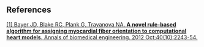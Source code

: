 ## References

<p><a id="fiber-ref-1"><a href="https://link.springer.com/article/10.1007/s10439-012-0593-5">
[1] Bayer JD, Blake RC, Plank G, Trayanova NA. <strong>A novel rule-based algorithm for assigning myocardial fiber orientation to computational heart models.</strong> Annals of biomedical engineering. 2012 Oct;40(10):2243-54.<a></a>
</p>

<p><br/><br/><br/><br/><br/></p>